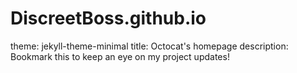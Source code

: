 # DiscreetBoss.github.io
theme: jekyll-theme-minimal
title: Octocat's homepage
description: Bookmark this to keep an eye on my project updates!
